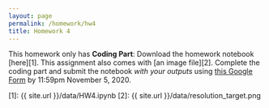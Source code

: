 ```yaml
---
layout: page
permalink: /homework/hw4
title: Homework 4
---
```


This homework only has **Coding Part**: Download the homework notebook [here][1]. This assignment also comes with [an image file][2]. Complete the coding part and submit the notebook _with your outputs_ using [this Google Form](https://forms.gle/DqgpR5dF279CKnTw9) by 11:59pm November 5, 2020.

[1]: {{ site.url }}/data/HW4.ipynb
[2]: {{ site.url }}/data/resolution_target.png
